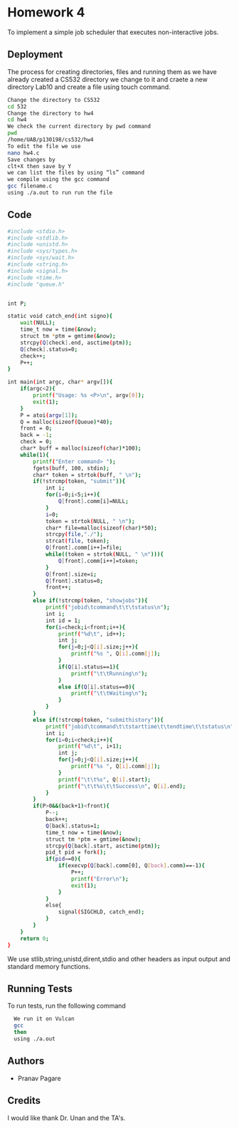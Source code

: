 # Homework 4

To implement a simple job scheduler that executes non-interactive jobs.
## Deployment

The process for creating directories, files and running them
as we have already created a CS532 directory we change to it and craete a new directory Lab10 and create a file using touch command.

```bash
Change the directory to CS532
cd 532
Change the directory to hw4
cd hw4
We check the current directory by pwd command 
pwd 
/home/UAB/p130198/cs532/hw4
To edit the file we use 
nano hw4.c
Save changes by 
clt+X then save by Y
we can list the files by using “ls” command
we compile using the gcc command 
gcc filename.c 
using ./a.out to run run the file
```


## Code
```bash
#include <stdio.h>
#include <stdlib.h>
#include <unistd.h>
#include <sys/types.h>
#include <sys/wait.h>
#include <string.h>
#include <signal.h>
#include <time.h>
#include "queue.h"


int P;

static void catch_end(int signo){
	wait(NULL);
	time_t now = time(&now);
	struct tm *ptm = gmtime(&now);
	strcpy(Q[check].end, asctime(ptm));
	Q[check].status=0;
	check++;
	P++;
}

int main(int argc, char* argv[]){
	if(argc<2){
		printf("Usage: %s <P>\n", argv[0]);
		exit(1);
	}
	P = atoi(argv[1]);
	Q = malloc(sizeof(Queue)*40);
	front = 0;
	back = -1;
	check = 0;
	char* buff = malloc(sizeof(char)*100);
	while(1){
		printf("Enter command> ");
		fgets(buff, 100, stdin);
		char* token = strtok(buff, " \n");
		if(!strcmp(token, "submit")){
			int i;
			for(i=0;i<5;i++){
				Q[front].comm[i]=NULL;
			}
			i=0;
			token = strtok(NULL, " \n");
			char* file=malloc(sizeof(char)*50);
			strcpy(file,"./");
			strcat(file, token);
			Q[front].comm[i++]=file;
			while((token = strtok(NULL, " \n"))){
				Q[front].comm[i++]=token;
			}
			Q[front].size=i;
			Q[front].status=0;
			front++;
		}
		else if(!strcmp(token, "showjobs")){
			printf("jobid\tcommand\t\t\tstatus\n");
			int i;
			int id = 1;
			for(i=check;i<front;i++){
				printf("%d\t", id++);
				int j;
				for(j=0;j<Q[i].size;j++){
					printf("%s ", Q[i].comm[j]);
				}
				if(Q[i].status==1){
					printf("\t\tRunning\n");
				}
				else if(Q[i].status==0){
					printf("\t\tWaiting\n");
				}
			}
		}
		else if(!strcmp(token, "submithistory")){
			printf("jobid\tcommand\t\tstarttime\t\tendtime\t\tstatus\n");
			int i;
			for(i=0;i<check;i++){
				printf("%d\t", i+1);
				int j;
				for(j=0;j<Q[i].size;j++){
					printf("%s ", Q[i].comm[j]);
				}
				printf("\t\t%s", Q[i].start);
				printf("\t\t%s\t\tSuccess\n", Q[i].end);
			}
		}
		if(P>0&&(back+1)<front){
			P--;
			back++;
			Q[back].status=1;
			time_t now = time(&now);
			struct tm *ptm = gmtime(&now);
			strcpy(Q[back].start, asctime(ptm));
			pid_t pid = fork();
			if(pid==0){
				if(execvp(Q[back].comm[0], Q[back].comm)==-1){
					P++;
					printf("Error\n");
					exit(1);
				}
			}
			else{
				signal(SIGCHLD, catch_end);
			}
		}
	}
	return 0;
}


```
We use stlib,string,unistd,dirent,stdio  and other headers as input output and standard memory functions.
## Running Tests

To run tests, run the following command

```bash
  We run it on Vulcan 
  gcc 
  then 
  using ./a.out

```


## Authors

- Pranav Pagare


## Credits

I would like thank Dr. Unan and the TA's.

